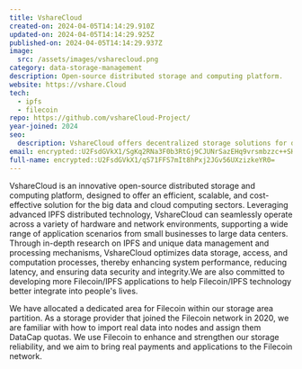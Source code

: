 ```yaml
---
title: VshareCloud
created-on: 2024-04-05T14:14:29.910Z
updated-on: 2024-04-05T14:14:29.925Z
published-on: 2024-04-05T14:14:29.937Z
image:
  src: /assets/images/vsharecloud.png
category: data-storage-management
description: Open-source distributed storage and computing platform.
website: https://vshare.Cloud
tech:
  - ipfs
  - filecoin
repo: https://github.com/vshareCloud-Project/
year-joined: 2024
seo:
  description: VshareCloud offers decentralized storage solutions for digital data.
email: encrypted::U2FsdGVkX1/SgKq2RNa3F0b3RtGj9CJUNrSazEHq9vrsmbzzc++SHrimTTpUxQxD
full-name: encrypted::U2FsdGVkX1/qS71FFS7mIt8hPxj2JGv56UXzizkeYR0=
---
```


VshareCloud is an innovative open-source distributed storage and computing platform, designed to offer an efficient, scalable, and cost-effective solution for the big data and cloud computing sectors. Leveraging advanced IPFS distributed technology, VshareCloud can seamlessly operate across a variety of hardware and network environments, supporting a wide range of application scenarios from small businesses to large data centers. Through in-depth research on IPFS and unique data management and processing mechanisms, VshareCloud optimizes data storage, access, and computation processes, thereby enhancing system performance, reducing latency, and ensuring data security and integrity.We are also committed to developing more Filecoin/IPFS applications to help Filecoin/IPFS technology better integrate into people's lives.

We have allocated a dedicated area for Filecoin within our storage area partition. As a storage provider that joined the Filecoin network in 2020, we are familiar with how to import real data into nodes and assign them DataCap quotas. We use Filecoin to enhance and strengthen our storage reliability, and we aim to bring real payments and applications to the Filecoin network.
